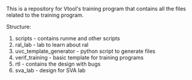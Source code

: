 
This is a repository for Vtool's training program that contains all the files related to the training program. 

Structure: 
  1. scripts - contains runme and other scripts
  2. ral_lab - lab to learn about ral
  3. uvc_template_generator - python script to generate files
  4. verif_training - basic template for training programs
  5. rtl - contains the design with bugs
  6. sva_lab - design for SVA lab
